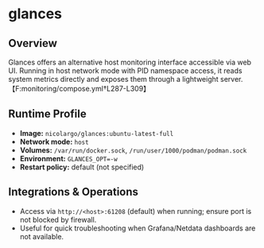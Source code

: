 # glances

## Overview
Glances offers an alternative host monitoring interface accessible via web UI. Running in host network mode with PID namespace access, it reads system metrics directly and exposes them through a lightweight server.【F:monitoring/compose.yml†L287-L309】

## Runtime Profile
- **Image:** `nicolargo/glances:ubuntu-latest-full`
- **Network mode:** `host`
- **Volumes:** `/var/run/docker.sock`, `/run/user/1000/podman/podman.sock`
- **Environment:** `GLANCES_OPT=-w`
- **Restart policy:** default (not specified)

## Integrations & Operations
- Access via `http://<host>:61208` (default) when running; ensure port is not blocked by firewall.
- Useful for quick troubleshooting when Grafana/Netdata dashboards are not available.
